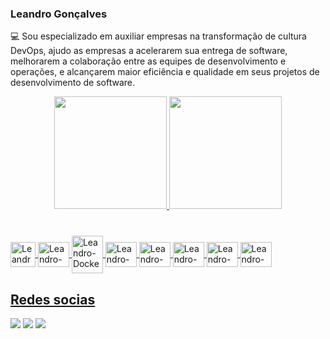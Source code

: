 ### Leandro Gonçalves


:computer:  Sou especializado em auxiliar empresas na transformação de cultura DevOps, ajudo as empresas a acelerarem sua entrega de software, melhorarem a colaboração entre as equipes de desenvolvimento e operações, e alcançarem maior eficiência e qualidade em seus projetos de desenvolvimento de software.

<div align="center">
  <a href="https://github.com/leandrogoncalves">
  <img height="180em" src="https://github-readme-stats.vercel.app/api?username=leandrogoncalves&show_icons=true&theme=dracula&include_all_commits=true&count_private=true"/>
  <img height="180em" src="https://github-readme-stats.vercel.app/api/top-langs/?username=leandrogoncalves&layout=compact&langs_count=7&theme=dracula"/>
</div>

###
<div style="display: inline_block"><br>
  <img align="center" alt="Leandro-Linux" height="40" width="40" src="https://cdn.jsdelivr.net/gh/devicons/devicon/icons/linux/linux-original.svg" />
  <img align="center" alt="Leandro-bash" height="40" width="50" src="https://cdn.jsdelivr.net/gh/devicons/devicon/icons/bash/bash-original.svg">
  <img align="center" alt="Leandro-Docker" height="60" width="50" src="https://cdn.jsdelivr.net/gh/devicons/devicon/icons/docker/docker-original.svg">
  <img align="center" alt="Leandro-Kubernetes" height="40" width="50" src="https://cdn.jsdelivr.net/gh/devicons/devicon/icons/kubernetes/kubernetes-plain.svg">
  <img align="center" alt="Leandro-Terraform" height="40" width="50" src="https://cdn.jsdelivr.net/gh/devicons/devicon/icons/terraform/terraform-original.svg">
  <img align="center" alt="Leandro-Ansible" height="40" width="50" src="https://cdn.jsdelivr.net/gh/devicons/devicon/icons/ansible/ansible-original.svg">
  <img align="center" alt="Leandro-Prometheus" height="40" width="50" src="https://cdn.jsdelivr.net/gh/devicons/devicon/icons/prometheus/prometheus-original.svg">
  <img align="center" alt="Leandro-Python" height="40" width="50" src="https://cdn.jsdelivr.net/gh/devicons/devicon/icons/python/python-original.svg">
</div>

## Redes socias
  <div> 
  <a href="https://www.facebook.com/LeMalK" target="_blank"><img src="https://img.shields.io/badge/Facebook-1877F2?style=for-the-badge&logo=facebook&logoColor=white" target="_blank"></a>
  <a href="https://instagram.com/leandro.mgoncalves?igshid=MjEwN2IyYWYwYw==" target="_blank"><img src="https://img.shields.io/badge/-Instagram-%23E4405F?style=for-the-badge&logo=instagram&logoColor=white" target="_blank"></a>
  <a href="https://www.linkedin.com/in/leandro-m-goncalves/" target="_blank"><img src="https://img.shields.io/badge/-LinkedIn-%230077B5?style=for-the-badge&logo=linkedin&logoColor=white" target="_blank"></a> 
</div>
